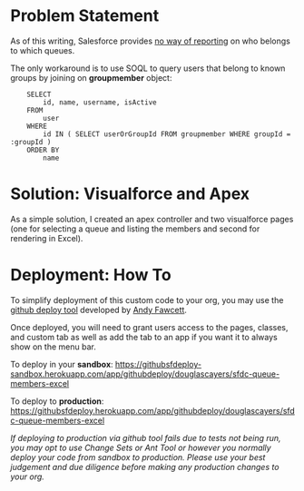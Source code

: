 Problem Statement
=================

As of this writing, Salesforce provides [no way of reporting](https://success.salesforce.com/ideaview?id=08730000000BqYaAAK) on who belongs to which queues.

The only workaround is to use SOQL to query users that belong to known groups by joining on **groupmember** object:
```
    SELECT
        id, name, username, isActive
    FROM
        user
    WHERE
        id IN ( SELECT userOrGroupId FROM groupmember WHERE groupId = :groupId )
    ORDER BY
        name
```

Solution: Visualforce and Apex
==============================

As a simple solution, I created an apex controller and two visualforce pages (one for selecting a queue and listing the members and second for rendering in Excel).

Deployment: How To
==================

To simplify deployment of this custom code to your org, you may use the [github deploy tool](http://andyinthecloud.com/2013/09/24/deploy-direct-from-github-to-salesforce/) developed by [Andy Fawcett](https://twitter.com/andyinthecloud).

Once deployed, you will need to grant users access to the pages, classes, and custom tab as well as add the tab to an app if you want it to always show on the menu bar.

To deploy in your **sandbox**:
https://githubsfdeploy-sandbox.herokuapp.com/app/githubdeploy/douglascayers/sfdc-queue-members-excel

To deploy to **production**:
https://githubsfdeploy.herokuapp.com/app/githubdeploy/douglascayers/sfdc-queue-members-excel

*If deploying to production via github tool fails due to tests not being run, you may opt to use Change Sets or Ant Tool or however you normally deploy your code from sandbox to production. Please use your best judgement and due diligence before making any production changes to your org.*
